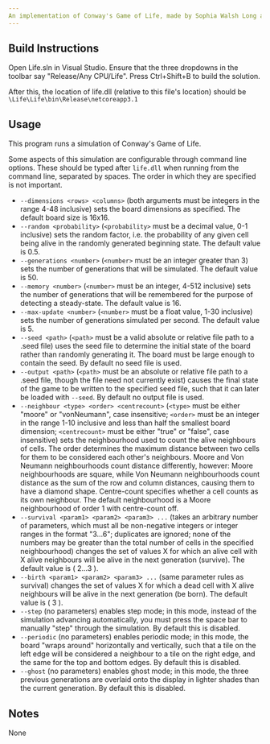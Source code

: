 ```yaml
---
An implementation of Conway's Game of Life, made by Sophia Walsh Long as a university assignment in 2020
---
```


## Build Instructions

Open Life.sln in Visual Studio. Ensure that the three dropdowns in the toolbar say "Release/Any CPU/Life". Press Ctrl+Shift+B to build the solution.

After this, the location of life.dll (relative to this file's location) should be `\Life\Life\bin\Release\netcoreapp3.1`


## Usage 

This program runs a simulation of Conway's Game of Life.

Some aspects of this simulation are configurable through command line options. These should be typed after `life.dll` when running from the command line, separated by spaces. The order in which they are specified is not important.

* `--dimensions <rows> <columns>` (both arguments must be integers in the range 4-48 inclusive) sets the board dimensions as specified. The default board size is 16x16.
* `--random <probability>` (`<probability>` must be a decimal value, 0-1 inclusive) sets the random factor, i.e. the probability of any given cell being alive in the randomly generated beginning state. The default value is 0.5.
* `--generations <number>` (`<number>` must be an integer greater than 3) sets the number of generations that will be simulated. The default value is 50.
* `--memory <number>` (`<number>` must be an integer, 4-512 inclusive) sets the number of generations that will be remembered for the purpose of detecting a steady-state. The default value is 16.
* `--max-update <number>` (`<number>` must be a float value, 1-30 inclusive) sets the number of generations simulated per second. The default value is 5.
* `--seed <path>` (`<path>` must be a valid absolute or relative file path to a .seed file) uses the seed file to determine the initial state of the board rather than randomly generating it. The board must be large enough to contain the seed. By default no seed file is used.
* `--output <path>` (`<path>` must be an absolute or relative file path to a .seed file, though the file need not currently exist) causes the final state of the game to be written to the specified seed file, such that it can later be loaded with `--seed`. By default no output file is used.
* `--neighbour <type> <order> <centrecount>` (`<type>` must be either "moore" or "vonNeumann", case insensitive; `<order>` must be an integer in the range 1-10 inclusive and less than half the smallest board dimension; `<centrecount>` must be either "true" or "false", case insensitive) sets the neighbourhood used to count the alive neighbours of cells. The order determines the maximum distance between two cells for them to be considered each other's neighbours. Moore and Von Neumann neighbourhoods count distance differently, however: Moore neighbourhoods are square, while Von Neumann neighbourhoods count distance as the sum of the row and column distances, causing them to have a diamond shape. Centre-count specifies whether a cell counts as its own neighbour. The default neighbourhood is a Moore neighbourhood of order 1 with centre-count off.
* `--survival <param1> <param2> <param3> ...` (takes an arbitrary number of parameters, which must all be non-negative integers or integer ranges in the format "3...6"; duplicates are ignored; none of the numbers may be greater than the total number of cells in the specified neighbourhood) changes the set of values X for which an alive cell with X alive neighbours will be alive in the next generation (survive). The default value is ( 2...3 ).
* `--birth <param1> <param2> <param3> ...` (same parameter rules as survival) changes the set of values X for which a dead cell with X alive neighbours will be alive in the next generation (be born). The default value is ( 3 ).
* `--step` (no parameters) enables step mode; in this mode, instead of the simulation advancing automatically, you must press the space bar to manually "step" through the simulation. By default this is disabled.
* `--periodic` (no parameters) enables periodic mode; in this mode, the board "wraps around" horizontally and vertically, such that a tile on the left edge will be considered a neighbour to a tile on the right edge, and the same for the top and bottom edges. By default this is disabled.
* `--ghost` (no parameters) enables ghost mode; in this mode, the three previous generations are overlaid onto the display in lighter shades than the current generation. By default this is disabled.

## Notes 

None

